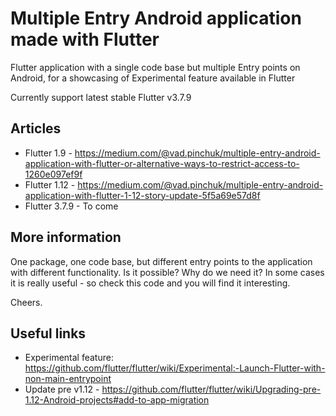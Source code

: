 # Multiple Entry Android application made with Flutter

Flutter application with a single code base but multiple Entry points on Android, for a showcasing of Experimental feature available in Flutter

Currently support latest stable Flutter v3.7.9

## Articles
- Flutter 1.9 - https://medium.com/@vad.pinchuk/multiple-entry-android-application-with-flutter-or-alternative-ways-to-restrict-access-to-1260e097ef9f
- Flutter 1.12 - https://medium.com/@vad.pinchuk/multiple-entry-android-application-with-flutter-1-12-story-update-5f5a69e57d8f
- Flutter 3.7.9 - To come

## More information

One package, one code base, but different entry points to the application with different functionality.
Is it possible? Why do we need it? In some cases it is really useful - so check this code and you will find it interesting. 

Cheers.

## Useful links
- Experimental feature: https://github.com/flutter/flutter/wiki/Experimental:-Launch-Flutter-with-non-main-entrypoint
- Update pre v1.12 - https://github.com/flutter/flutter/wiki/Upgrading-pre-1.12-Android-projects#add-to-app-migration